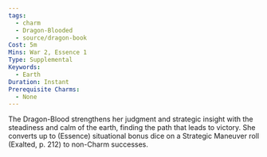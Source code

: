 ```yaml
---
tags:
  - charm
  - Dragon-Blooded
  - source/dragon-book
Cost: 5m
Mins: War 2, Essence 1
Type: Supplemental
Keywords:
  - Earth
Duration: Instant
Prerequisite Charms:
  - None
---
```

The Dragon-Blood strengthens her judgment and strategic insight with the steadiness and calm of the earth, finding the path that leads to victory. She converts up to (Essence) situational bonus dice on a Strategic Maneuver roll (Exalted, p. 212) to non-Charm successes.